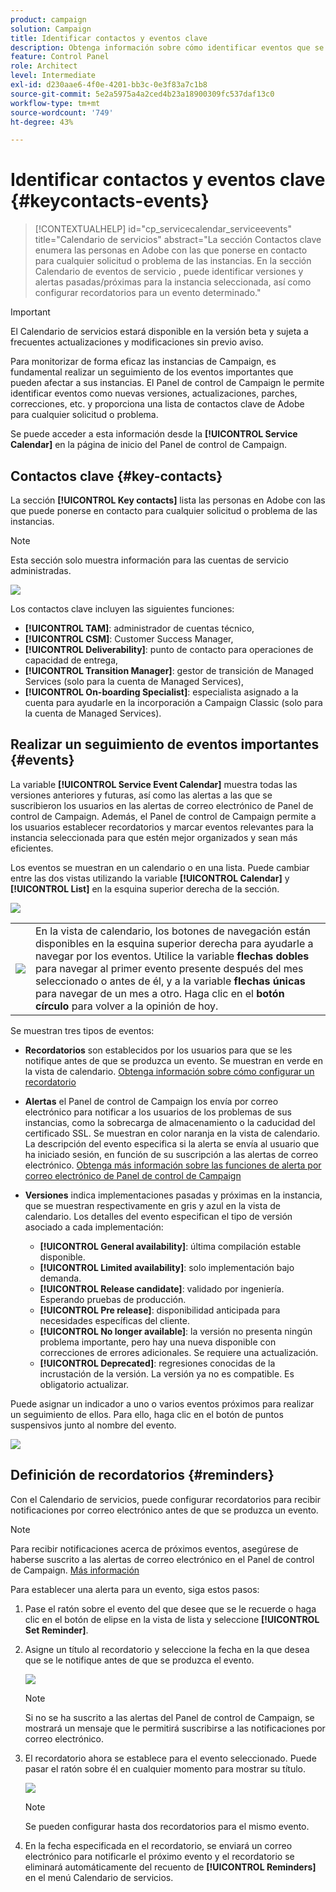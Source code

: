 ```yaml
---
product: campaign
solution: Campaign
title: Identificar contactos y eventos clave
description: Obtenga información sobre cómo identificar eventos que se producen en las instancias y contactos clave en Adobe.
feature: Control Panel
role: Architect
level: Intermediate
exl-id: d230aae6-4f0e-4201-bb3c-0e3f83a7c1b8
source-git-commit: 5e2a5975a4a2ced4b23a18900309fc537daf13c0
workflow-type: tm+mt
source-wordcount: '749'
ht-degree: 43%

---
```


# Identificar contactos y eventos clave {#keycontacts-events}

>[!CONTEXTUALHELP]
>id="cp_servicecalendar_serviceevents"
>title="Calendario de servicios"
>abstract="La sección Contactos clave enumera las personas en Adobe con las que ponerse en contacto para cualquier solicitud o problema de las instancias. En la sección Calendario de eventos de servicio , puede identificar versiones y alertas pasadas/próximas para la instancia seleccionada, así como configurar recordatorios para un evento determinado."

>[!IMPORTANT]
>
>El Calendario de servicios estará disponible en la versión beta y sujeta a frecuentes actualizaciones y modificaciones sin previo aviso.

Para monitorizar de forma eficaz las instancias de Campaign, es fundamental realizar un seguimiento de los eventos importantes que pueden afectar a sus instancias. El Panel de control de Campaign le permite identificar eventos como nuevas versiones, actualizaciones, parches, correcciones, etc. y proporciona una lista de contactos clave de Adobe para cualquier solicitud o problema.

Se puede acceder a esta información desde la **[!UICONTROL Service Calendar]** en la página de inicio del Panel de control de Campaign.

## Contactos clave {#key-contacts}

La sección **[!UICONTROL Key contacts]** lista las personas en Adobe con las que puede ponerse en contacto para cualquier solicitud o problema de las instancias.

>[!NOTE]
>
>Esta sección solo muestra información para las cuentas de servicio administradas.

![](assets/service-events-contacts.png)

Los contactos clave incluyen las siguientes funciones:

* **[!UICONTROL TAM]**: administrador de cuentas técnico,
* **[!UICONTROL CSM]**: Customer Success Manager,
* **[!UICONTROL Deliverability]**: punto de contacto para operaciones de capacidad de entrega,
* **[!UICONTROL Transition Manager]**: gestor de transición de Managed Services (solo para la cuenta de Managed Services),
* **[!UICONTROL On-boarding Specialist]**: especialista asignado a la cuenta para ayudarle en la incorporación a Campaign Classic (solo para la cuenta de Managed Services).

## Realizar un seguimiento de eventos importantes {#events}

La variable **[!UICONTROL Service Event Calendar]** muestra todas las versiones anteriores y futuras, así como las alertas a las que se suscribieron los usuarios en las alertas de correo electrónico de Panel de control de Campaign. Además, el Panel de control de Campaign permite a los usuarios establecer recordatorios y marcar eventos relevantes para la instancia seleccionada para que estén mejor organizados y sean más eficientes.

Los eventos se muestran en un calendario o en una lista. Puede cambiar entre las dos vistas utilizando la variable **[!UICONTROL Calendar]** y **[!UICONTROL List]** en la esquina superior derecha de la sección.

![](assets/service-events-calendar.png)

<table><tr style="border: 0;">
<td><img src="assets/do-not-localize/nav-buttons.png">
</td><td>En la vista de calendario, los botones de navegación están disponibles en la esquina superior derecha para ayudarle a navegar por los eventos. Utilice la variable <b>flechas dobles</b> para navegar al primer evento presente después del mes seleccionado o antes de él, y a la variable <b>flechas únicas</b> para navegar de un mes a otro. Haga clic en el <b>botón círculo</b> para volver a la opinión de hoy.</td>
</tr></table>

Se muestran tres tipos de eventos:

* **Recordatorios** son establecidos por los usuarios para que se les notifique antes de que se produzca un evento. Se muestran en verde en la vista de calendario. [Obtenga información sobre cómo configurar un recordatorio](#reminders)
* **Alertas** el Panel de control de Campaign los envía por correo electrónico para notificar a los usuarios de los problemas de sus instancias, como la sobrecarga de almacenamiento o la caducidad del certificado SSL. Se muestran en color naranja en la vista de calendario. La descripción del evento especifica si la alerta se envía al usuario que ha iniciado sesión, en función de su suscripción a las alertas de correo electrónico. [Obtenga más información sobre las funciones de alerta por correo electrónico de Panel de control de Campaign](../performance-monitoring/using/email-alerting.md)

* **Versiones** indica implementaciones pasadas y próximas en la instancia, que se muestran respectivamente en gris y azul en la vista de calendario. Los detalles del evento especifican el tipo de versión asociado a cada implementación:

   * **[!UICONTROL General availability]**: última compilación estable disponible.
   * **[!UICONTROL Limited availability]**: solo implementación bajo demanda.
   * **[!UICONTROL Release candidate]**: validado por ingeniería. Esperando pruebas de producción.
   * **[!UICONTROL Pre release]**: disponibilidad anticipada para necesidades específicas del cliente.
   * **[!UICONTROL No longer available]**: la versión no presenta ningún problema importante, pero hay una nueva disponible con correcciones de errores adicionales. Se requiere una actualización.
   * **[!UICONTROL Deprecated]**: regresiones conocidas de la incrustación de la versión. La versión ya no es compatible. Es obligatorio actualizar.

Puede asignar un indicador a uno o varios eventos próximos para realizar un seguimiento de ellos. Para ello, haga clic en el botón de puntos suspensivos junto al nombre del evento.

![](assets/service-events-flag.png)

## Definición de recordatorios {#reminders}

Con el Calendario de servicios, puede configurar recordatorios para recibir notificaciones por correo electrónico antes de que se produzca un evento.

>[!NOTE]
>
>Para recibir notificaciones acerca de próximos eventos, asegúrese de haberse suscrito a las alertas de correo electrónico en el Panel de control de Campaign. [Más información](../performance-monitoring/using/email-alerting.md)

Para establecer una alerta para un evento, siga estos pasos:

1. Pase el ratón sobre el evento del que desee que se le recuerde o haga clic en el botón de elipse en la vista de lista y seleccione **[!UICONTROL Set Reminder]**.

1. Asigne un título al recordatorio y seleccione la fecha en la que desea que se le notifique antes de que se produzca el evento.

   ![](assets/service-events-set-reminder.png)

   >[!NOTE]
   >
   >Si no se ha suscrito a las alertas del Panel de control de Campaign, se mostrará un mensaje que le permitirá suscribirse a las notificaciones por correo electrónico.

1. El recordatorio ahora se establece para el evento seleccionado. Puede pasar el ratón sobre él en cualquier momento para mostrar su título.

   ![](assets/service-events-reminder.png)

   >[!NOTE]
   >
   >Se pueden configurar hasta dos recordatorios para el mismo evento.

1. En la fecha especificada en el recordatorio, se enviará un correo electrónico para notificarle el próximo evento y el recordatorio se eliminará automáticamente del recuento de **[!UICONTROL Reminders]** en el menú Calendario de servicios.
